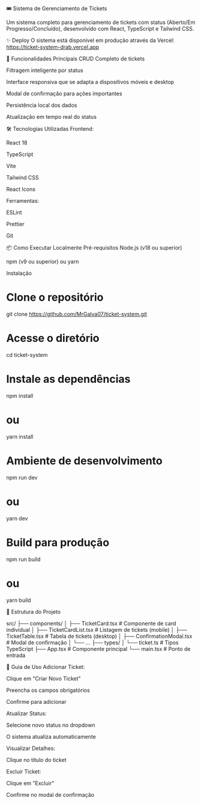 🎟️ Sistema de Gerenciamento de Tickets

Um sistema completo para gerenciamento de tickets com status (Aberto/Em Progresso/Concluído), desenvolvido com React, TypeScript e Tailwind CSS.

✨ Deploy
O sistema está disponível em produção através da Vercel:
https://ticket-system-drab.vercel.app

🚀 Funcionalidades Principais
CRUD Completo de tickets

Filtragem inteligente por status

Interface responsiva que se adapta a dispositivos móveis e desktop

Modal de confirmação para ações importantes

Persistência local dos dados

Atualização em tempo real do status

🛠 Tecnologias Utilizadas
Frontend:

React 18

TypeScript

Vite

Tailwind CSS

React Icons

Ferramentas:

ESLint

Prettier

Git

📦 Como Executar Localmente
Pré-requisitos
Node.js (v18 ou superior)

npm (v9 ou superior) ou yarn

Instalação
# Clone o repositório
git clone https://github.com/MrGalva07/ticket-system.git

# Acesse o diretório
cd ticket-system

# Instale as dependências
npm install
# ou
yarn install

# Ambiente de desenvolvimento
npm run dev
# ou
yarn dev

# Build para produção
npm run build
# ou
yarn build

🎨 Estrutura do Projeto

src/
├── components/
│   ├── TicketCard.tsx       # Componente de card individual
│   ├── TicketCardList.tsx   # Listagem de tickets (mobile)
│   ├── TicketTable.tsx      # Tabela de tickets (desktop)
│   ├── ConfirmationModal.tsx # Modal de confirmação
│   └── ...
├── types/
│   └── ticket.ts            # Tipos TypeScript
├── App.tsx                  # Componente principal
└── main.tsx                 # Ponto de entrada


📝 Guia de Uso
Adicionar Ticket:

Clique em "Criar Novo Ticket"

Preencha os campos obrigatórios

Confirme para adicionar

Atualizar Status:

Selecione novo status no dropdown

O sistema atualiza automaticamente

Visualizar Detalhes:

Clique no título do ticket

Excluir Ticket:

Clique em "Excluir"

Confirme no modal de confirmação
